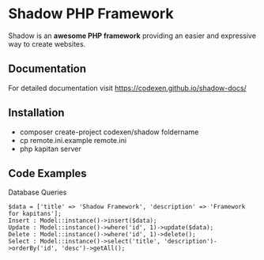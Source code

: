 # Shadow PHP Framework

Shadow is an **awesome PHP framework** providing an easier and expressive way to create websites.

## Documentation
For detailed documentation visit https://codexen.github.io/shadow-docs/

## Installation

- composer create-project codexen/shadow foldername
- cp remote.ini.example remote.ini
- php kapitan server

## Code Examples

Database Queries
```
$data = ['title' => 'Shadow Framework', 'description' => 'Framework for kapitans'];
Insert : Model::instance()->insert($data);
Update : Model::instance()->where('id', 1)->update($data);
Delete : Model::instance()->where('id', 1)->delete();
Select : Model::instance()->select('title', 'description')->orderBy('id', 'desc')->getAll();
```